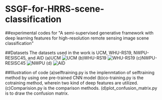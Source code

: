 # SSGF-for-HRRS-scene-classification
##experimental codes for "A semi-supervised generative framework with deep learning features for high-resolution remote sensing image scene classification"

##Datasets
The datasets used in the work is UCM, WHU-RS19, NWPU-RESISC45, and AID
(a)UCM
![UCM](https://github.com/weihancug/SSGF-for-HRRS-scene-classification/blob/master/UCM-dataset.png)
(b)WHU-RS19
![WHU-RS19](https://github.com/weihancug/SSGF-for-HRRS-scene-classification/blob/master/WHU-dataset.png)
(c)NWPU-RESISC45
![NWPU](https://github.com/weihancug/SSGF-for-HRRS-scene-classification/blob/master/NUPW-45.png)
(d)
![AID](https://github.com/weihancug/SSGF-for-HRRS-scene-classification/blob/master/AID-dataset.png)

##Illustration of code
(a)selftraining.py is the implenmtation of selftraining method by using one pre-trained CNN model
(b)co-training.py is the cotraining method, wherein two kind of deep features are utilized.
(c)Comparision.py is the comparison methods.
(d)plot_confusion_matrix.py is to draw the confusion matrix.
